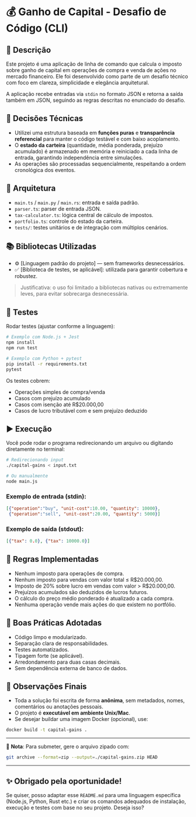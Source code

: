# 💰 Ganho de Capital - Desafio de Código (CLI)

## 📌 Descrição

Este projeto é uma aplicação de linha de comando que calcula o imposto sobre ganho de capital em operações de compra e venda de ações no mercado financeiro. Ele foi desenvolvido como parte de um desafio técnico com foco em clareza, simplicidade e elegância arquitetural.

A aplicação recebe entradas via `stdin` no formato JSON e retorna a saída também em JSON, seguindo as regras descritas no enunciado do desafio.

## 🧠 Decisões Técnicas

- Utilizei uma estrutura baseada em **funções puras** e **transparência referencial** para manter o código testável e com baixo acoplamento.
- O **estado da carteira** (quantidade, média ponderada, prejuízo acumulado) é armazenado em memória e reiniciado a cada linha de entrada, garantindo independência entre simulações.
- As operações são processadas sequencialmente, respeitando a ordem cronológica dos eventos.

## 🧱 Arquitetura

- `main.ts` / `main.py` / `main.rs`: entrada e saída padrão.
- `parser.ts`: parser de entrada JSON.
- `tax-calculator.ts`: lógica central de cálculo de impostos.
- `portfolio.ts`: controle do estado da carteira.
- `tests/`: testes unitários e de integração com múltiplos cenários.

## 📚 Bibliotecas Utilizadas

- ⚙️ [Linguagem padrão do projeto] — sem frameworks desnecessários.
- ✅ [Biblioteca de testes, se aplicável]: utilizada para garantir cobertura e robustez.

> Justificativa: o uso foi limitado a bibliotecas nativas ou extremamente leves, para evitar sobrecarga desnecessária.

## 🧪 Testes

Rodar testes (ajustar conforme a linguagem):

```bash
# Exemplo com Node.js + Jest
npm install
npm run test

# Exemplo com Python + pytest
pip install -r requirements.txt
pytest
````

Os testes cobrem:

* Operações simples de compra/venda
* Casos com prejuízo acumulado
* Casos com isenção até R\$20.000,00
* Casos de lucro tributável com e sem prejuízo deduzido

## ▶️ Execução

Você pode rodar o programa redirecionando um arquivo ou digitando diretamente no terminal:

```bash
# Redirecionando input
./capital-gains < input.txt

# Ou manualmente
node main.js
```

### Exemplo de entrada (stdin):

```json
[{"operation":"buy", "unit-cost":10.00, "quantity": 10000},
 {"operation":"sell", "unit-cost":20.00, "quantity": 5000}]
```

### Exemplo de saída (stdout):

```json
[{"tax": 0.0}, {"tax": 10000.0}]
```

## 📏 Regras Implementadas

* Nenhum imposto para operações de compra.
* Nenhum imposto para vendas com valor total ≤ R\$20.000,00.
* Imposto de 20% sobre lucro em vendas com valor > R\$20.000,00.
* Prejuízos acumulados são deduzidos de lucros futuros.
* O cálculo do preço médio ponderado é atualizado a cada compra.
* Nenhuma operação vende mais ações do que existem no portfólio.

## 🧼 Boas Práticas Adotadas

* Código limpo e modularizado.
* Separação clara de responsabilidades.
* Testes automatizados.
* Tipagem forte (se aplicável).
* Arredondamento para duas casas decimais.
* Sem dependência externa de banco de dados.

## 💬 Observações Finais

* Toda a solução foi escrita de forma **anônima**, sem metadados, nomes, comentários ou anotações pessoais.
* O projeto é **executável em ambiente Unix/Mac**.
* Se desejar buildar uma imagem Docker (opcional), use:

```bash
docker build -t capital-gains .
```

---

📁 **Nota**: Para submeter, gere o arquivo zipado com:

```bash
git archive --format=zip --output=./capital-gains.zip HEAD
```

---

## ✨ Obrigado pela oportunidade!

Se quiser, posso adaptar esse `README.md` para uma linguagem específica (Node.js, Python, Rust etc.) e criar os comandos adequados de instalação, execução e testes com base no seu projeto. Deseja isso?